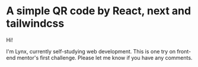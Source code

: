 # A simple QR code by React, next and tailwindcss

Hi!

I'm Lynx, currently self-studying web development. This is one try on front-end mentor's first challenge. Please let me know if you have any comments.
